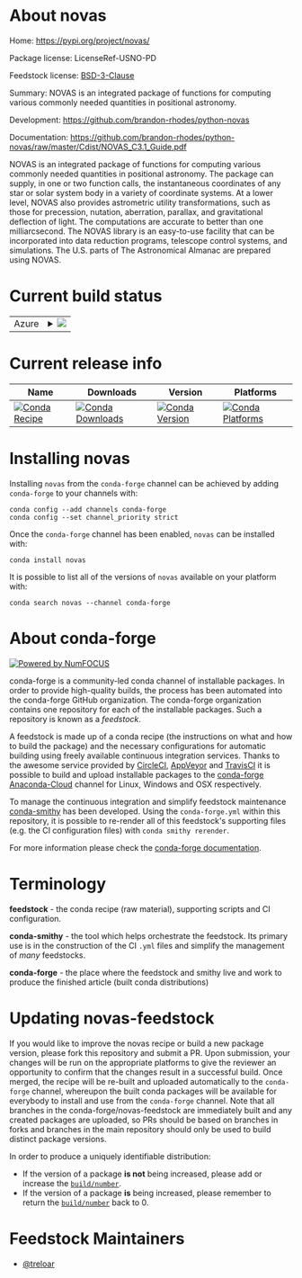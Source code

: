 About novas
===========

Home: https://pypi.org/project/novas/

Package license: LicenseRef-USNO-PD

Feedstock license: [BSD-3-Clause](https://github.com/conda-forge/novas-feedstock/blob/master/LICENSE.txt)

Summary: NOVAS is an integrated package of functions for computing various commonly needed quantities in positional astronomy.

Development: https://github.com/brandon-rhodes/python-novas

Documentation: https://github.com/brandon-rhodes/python-novas/raw/master/Cdist/NOVAS_C3.1_Guide.pdf

NOVAS is an integrated package of functions for computing various commonly needed quantities in positional astronomy. The package can supply, in one or two function calls, the instantaneous coordinates of any star or solar system body in a variety of coordinate systems. At a lower level, NOVAS also provides astrometric utility transformations, such as those for precession, nutation, aberration, parallax, and gravitational deflection of light. The computations are accurate to better than one milliarcsecond. The NOVAS library is an easy-to-use facility that can be incorporated into data reduction programs, telescope control systems, and simulations. The U.S. parts of The Astronomical Almanac are prepared using NOVAS.


Current build status
====================


<table>
    
  <tr>
    <td>Azure</td>
    <td>
      <details>
        <summary>
          <a href="https://dev.azure.com/conda-forge/feedstock-builds/_build/latest?definitionId=12922&branchName=master">
            <img src="https://dev.azure.com/conda-forge/feedstock-builds/_apis/build/status/novas-feedstock?branchName=master">
          </a>
        </summary>
        <table>
          <thead><tr><th>Variant</th><th>Status</th></tr></thead>
          <tbody><tr>
              <td>linux_64_python3.6.____73_pypy</td>
              <td>
                <a href="https://dev.azure.com/conda-forge/feedstock-builds/_build/latest?definitionId=12922&branchName=master">
                  <img src="https://dev.azure.com/conda-forge/feedstock-builds/_apis/build/status/novas-feedstock?branchName=master&jobName=linux&configuration=linux_64_python3.6.____73_pypy" alt="variant">
                </a>
              </td>
            </tr><tr>
              <td>linux_64_python3.6.____cpython</td>
              <td>
                <a href="https://dev.azure.com/conda-forge/feedstock-builds/_build/latest?definitionId=12922&branchName=master">
                  <img src="https://dev.azure.com/conda-forge/feedstock-builds/_apis/build/status/novas-feedstock?branchName=master&jobName=linux&configuration=linux_64_python3.6.____cpython" alt="variant">
                </a>
              </td>
            </tr><tr>
              <td>linux_64_python3.7.____cpython</td>
              <td>
                <a href="https://dev.azure.com/conda-forge/feedstock-builds/_build/latest?definitionId=12922&branchName=master">
                  <img src="https://dev.azure.com/conda-forge/feedstock-builds/_apis/build/status/novas-feedstock?branchName=master&jobName=linux&configuration=linux_64_python3.7.____cpython" alt="variant">
                </a>
              </td>
            </tr><tr>
              <td>linux_64_python3.8.____cpython</td>
              <td>
                <a href="https://dev.azure.com/conda-forge/feedstock-builds/_build/latest?definitionId=12922&branchName=master">
                  <img src="https://dev.azure.com/conda-forge/feedstock-builds/_apis/build/status/novas-feedstock?branchName=master&jobName=linux&configuration=linux_64_python3.8.____cpython" alt="variant">
                </a>
              </td>
            </tr><tr>
              <td>linux_64_python3.9.____cpython</td>
              <td>
                <a href="https://dev.azure.com/conda-forge/feedstock-builds/_build/latest?definitionId=12922&branchName=master">
                  <img src="https://dev.azure.com/conda-forge/feedstock-builds/_apis/build/status/novas-feedstock?branchName=master&jobName=linux&configuration=linux_64_python3.9.____cpython" alt="variant">
                </a>
              </td>
            </tr><tr>
              <td>osx_64_python3.6.____73_pypy</td>
              <td>
                <a href="https://dev.azure.com/conda-forge/feedstock-builds/_build/latest?definitionId=12922&branchName=master">
                  <img src="https://dev.azure.com/conda-forge/feedstock-builds/_apis/build/status/novas-feedstock?branchName=master&jobName=osx&configuration=osx_64_python3.6.____73_pypy" alt="variant">
                </a>
              </td>
            </tr><tr>
              <td>osx_64_python3.6.____cpython</td>
              <td>
                <a href="https://dev.azure.com/conda-forge/feedstock-builds/_build/latest?definitionId=12922&branchName=master">
                  <img src="https://dev.azure.com/conda-forge/feedstock-builds/_apis/build/status/novas-feedstock?branchName=master&jobName=osx&configuration=osx_64_python3.6.____cpython" alt="variant">
                </a>
              </td>
            </tr><tr>
              <td>osx_64_python3.7.____cpython</td>
              <td>
                <a href="https://dev.azure.com/conda-forge/feedstock-builds/_build/latest?definitionId=12922&branchName=master">
                  <img src="https://dev.azure.com/conda-forge/feedstock-builds/_apis/build/status/novas-feedstock?branchName=master&jobName=osx&configuration=osx_64_python3.7.____cpython" alt="variant">
                </a>
              </td>
            </tr><tr>
              <td>osx_64_python3.8.____cpython</td>
              <td>
                <a href="https://dev.azure.com/conda-forge/feedstock-builds/_build/latest?definitionId=12922&branchName=master">
                  <img src="https://dev.azure.com/conda-forge/feedstock-builds/_apis/build/status/novas-feedstock?branchName=master&jobName=osx&configuration=osx_64_python3.8.____cpython" alt="variant">
                </a>
              </td>
            </tr><tr>
              <td>osx_64_python3.9.____cpython</td>
              <td>
                <a href="https://dev.azure.com/conda-forge/feedstock-builds/_build/latest?definitionId=12922&branchName=master">
                  <img src="https://dev.azure.com/conda-forge/feedstock-builds/_apis/build/status/novas-feedstock?branchName=master&jobName=osx&configuration=osx_64_python3.9.____cpython" alt="variant">
                </a>
              </td>
            </tr>
          </tbody>
        </table>
      </details>
    </td>
  </tr>
</table>

Current release info
====================

| Name | Downloads | Version | Platforms |
| --- | --- | --- | --- |
| [![Conda Recipe](https://img.shields.io/badge/recipe-novas-green.svg)](https://anaconda.org/conda-forge/novas) | [![Conda Downloads](https://img.shields.io/conda/dn/conda-forge/novas.svg)](https://anaconda.org/conda-forge/novas) | [![Conda Version](https://img.shields.io/conda/vn/conda-forge/novas.svg)](https://anaconda.org/conda-forge/novas) | [![Conda Platforms](https://img.shields.io/conda/pn/conda-forge/novas.svg)](https://anaconda.org/conda-forge/novas) |

Installing novas
================

Installing `novas` from the `conda-forge` channel can be achieved by adding `conda-forge` to your channels with:

```
conda config --add channels conda-forge
conda config --set channel_priority strict
```

Once the `conda-forge` channel has been enabled, `novas` can be installed with:

```
conda install novas
```

It is possible to list all of the versions of `novas` available on your platform with:

```
conda search novas --channel conda-forge
```


About conda-forge
=================

[![Powered by NumFOCUS](https://img.shields.io/badge/powered%20by-NumFOCUS-orange.svg?style=flat&colorA=E1523D&colorB=007D8A)](http://numfocus.org)

conda-forge is a community-led conda channel of installable packages.
In order to provide high-quality builds, the process has been automated into the
conda-forge GitHub organization. The conda-forge organization contains one repository
for each of the installable packages. Such a repository is known as a *feedstock*.

A feedstock is made up of a conda recipe (the instructions on what and how to build
the package) and the necessary configurations for automatic building using freely
available continuous integration services. Thanks to the awesome service provided by
[CircleCI](https://circleci.com/), [AppVeyor](https://www.appveyor.com/)
and [TravisCI](https://travis-ci.com/) it is possible to build and upload installable
packages to the [conda-forge](https://anaconda.org/conda-forge)
[Anaconda-Cloud](https://anaconda.org/) channel for Linux, Windows and OSX respectively.

To manage the continuous integration and simplify feedstock maintenance
[conda-smithy](https://github.com/conda-forge/conda-smithy) has been developed.
Using the ``conda-forge.yml`` within this repository, it is possible to re-render all of
this feedstock's supporting files (e.g. the CI configuration files) with ``conda smithy rerender``.

For more information please check the [conda-forge documentation](https://conda-forge.org/docs/).

Terminology
===========

**feedstock** - the conda recipe (raw material), supporting scripts and CI configuration.

**conda-smithy** - the tool which helps orchestrate the feedstock.
                   Its primary use is in the construction of the CI ``.yml`` files
                   and simplify the management of *many* feedstocks.

**conda-forge** - the place where the feedstock and smithy live and work to
                  produce the finished article (built conda distributions)


Updating novas-feedstock
========================

If you would like to improve the novas recipe or build a new
package version, please fork this repository and submit a PR. Upon submission,
your changes will be run on the appropriate platforms to give the reviewer an
opportunity to confirm that the changes result in a successful build. Once
merged, the recipe will be re-built and uploaded automatically to the
`conda-forge` channel, whereupon the built conda packages will be available for
everybody to install and use from the `conda-forge` channel.
Note that all branches in the conda-forge/novas-feedstock are
immediately built and any created packages are uploaded, so PRs should be based
on branches in forks and branches in the main repository should only be used to
build distinct package versions.

In order to produce a uniquely identifiable distribution:
 * If the version of a package **is not** being increased, please add or increase
   the [``build/number``](https://docs.conda.io/projects/conda-build/en/latest/resources/define-metadata.html#build-number-and-string).
 * If the version of a package **is** being increased, please remember to return
   the [``build/number``](https://docs.conda.io/projects/conda-build/en/latest/resources/define-metadata.html#build-number-and-string)
   back to 0.

Feedstock Maintainers
=====================

* [@treloar](https://github.com/treloar/)

